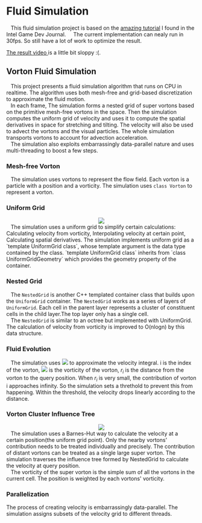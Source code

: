 # Fluid Simulation

&nbsp; &nbsp;This fluid simulation project is based on the [amazing tutorial](https://software.intel.com/en-us/articles/fluid-simulation-for-video-games-part-1/) I found in the Intel Game Dev Journal.
&nbsp; &nbsp; The current implementation can nealy run in 30fps. So still have a lot of work to optimize the result.

[The result video ](https://www.bilibili.com/video/av7972043/) is a little bit sloppy :(.

## Vorton Fluid Simulation
&nbsp;&nbsp; This project presents a fluid simulation algorithm that runs on CPU in realtime. The algorithm uses both mesh-free and grid-based discretization to approximate the fluid motion.<br>
&nbsp;&nbsp; In each frame, The simulation forms a nested grid of super vortons based on the primitive mesh-free vortons in the space. Then the simulation computes the uniform grid of velocity and uses it to compute the spatial derivatives in space for stretching and tilting. The velocity will also be used to advect the vortons and the visual particles. The whole simulation transports vortons to account for advection acceleration.<br>
&nbsp;&nbsp; The simulation also exploits embarrassingly data-parallel nature and uses multi-threading to boost a few steps. 

### Mesh-free Vorton
&nbsp;&nbsp; The simulation uses vortons to represent the flow field. Each vorton is a particle with a position and a vorticity. The simulation uses `class Vorton` to represent a vorton.

### Uniform Grid
<div align=center>
<img src="https://software.intel.com/sites/default/files/m/c/a/d/c/8/22590-image015.gif">
</div>
&nbsp;&nbsp; The simulation uses a uniform grid to simplify certain calculations: Calculating velocity from vorticity, Interpolating velocity at certain point, Calculating spatial derivatives. The simulation implements uniform grid as a `template<class T> UniformGrid class`, whose template argument is the data type contained by the class. `template<class T> UniformGrid class` inherits from `class UniformGridGeometry` which provides the geometry property of the container.<br>

### Nested Grid
&nbsp;&nbsp; The `NestedGrid` is another C++ templated container class that builds upon the `UniformGrid` container. The `NestedGrid` works as a series of layers of `UniformGrid`. Each cell in the parent layer represents a cluster of constituent cells in the child layer.The top layer only has a single cell.<br>
&nbsp;&nbsp; The `NestedGrid` is similar to an octree but implemented with UniformGrid. The calculation of velocity from vorticity is improved to O(nlogn) by this data structure.

### Fluid Evolution
&nbsp;&nbsp; The simulation uses <img src="https://software.intel.com/sites/default/files/m/a/5/e/4/8/22654-image034.gif"> to approximate the velocity integral. i is the index of the vorton, <img src="https://software.intel.com/sites/default/files/m/2/8/8/4/6/22652-image030.gif"> is the vorticity of the vorton, <em>r<sub>i</sub></em> is the distance from the vorton to the query position. When <em>r<sub>i</sub></em> is very small, the contribution of vorton i approaches infinity. So the simulation sets a threthold to prevent this from happening. Within the threshold, the velocity drops linearly according to the distance.<br>

### Vorton Cluster Influence Tree
<div align=center>
<img src="https://software.intel.com/sites/default/files/m/1/9/1/3/9/22691-image052.gif">
</div>
&nbsp;&nbsp; The simulation uses a Barnes-Hut way to calculate the velocity at a certain position(the uniform grid point). Only the nearby vortons' contribution needs to be treated individually and precisely. The contribution of distant vortons can be treated as a single large super vorton. The simulation traverses the influence tree formed by NestedGrid to calculate the velocity at query position.<br>
&nbsp;&nbsp; The vorticity of the super vorton is the simple sum of all the vortons in the current cell. The position is weighted by each vortons' vorticity.

### Parallelization
The process of creating velocity is embarrassingly data-parallel. The simulation assigns subsets of the velocity grid to different threads. 
